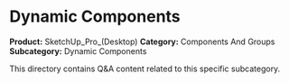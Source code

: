 # Dynamic Components

**Product:** SketchUp_Pro_(Desktop)
**Category:** Components And Groups
**Subcategory:** Dynamic Components

This directory contains Q&A content related to this specific subcategory.
